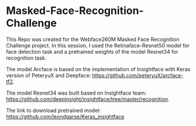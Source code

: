 # Masked-Face-Recognition-Challenge
This Repo was created for the Webface260M Masked Face Recognition Challenge project.
In this session, I used the Retinaface-Resnet50 model for face detection task and a pretrained weights of the model Resnet34 for recognition task.

The model Arcface is based on the implementation of Insightface with Keras version of PeteryuX and Deepface: https://github.com/peteryuX/arcface-tf2. 

The model Resnet34 was built based on Insightface team: https://github.com/deepinsight/insightface/tree/master/recognition. 

The link to download pretrained model: https://github.com/leondgarse/Keras_insightface
